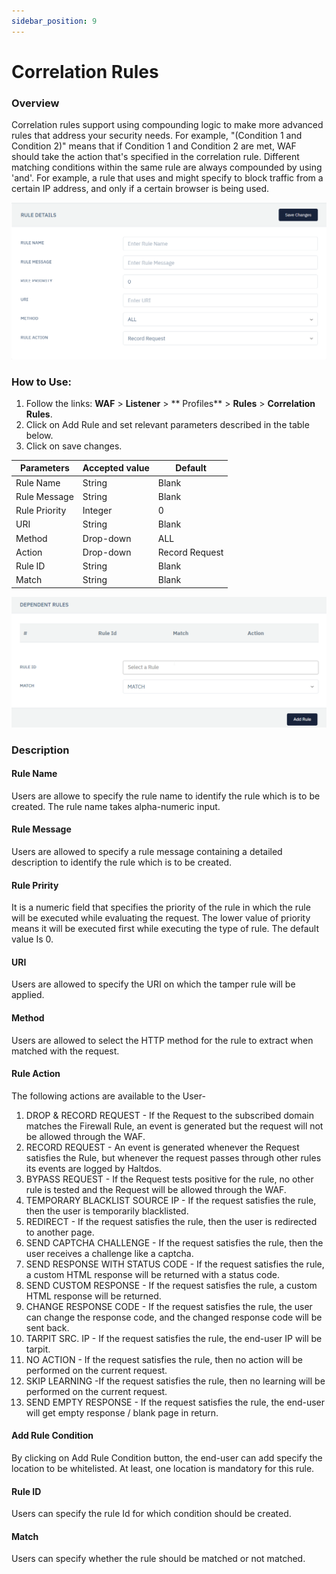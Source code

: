 ```yaml
---
sidebar_position: 9
---
```

# Correlation Rules
   
### Overview 
   
Correlation rules support using compounding logic to make more advanced rules that address your security needs. For example, "(Condition 1 and Condition 2)" means that if Condition 1 and Condition 2 are met, WAF should take the action that's specified in the correlation rule. Different matching conditions within the same rule are always compounded by using 'and'. For example, a rule that uses and might specify to block traffic from a certain IP address, and only if a certain browser is being used. 
   
![Correlation Rule](/img/waf/correlation_rule.png)
   
### How to Use:
1. Follow the links: **WAF** > **Listener** > ** Profiles** > **Rules** > **Correlation Rules**.
2. Click on Add Rule and set relevant parameters described in the table below.
3. Click on save changes.
   

| Parameters    | Accepted value |  Default       |
|---------------|----------------|----------------|
| Rule Name     | String         | Blank          |
| Rule Message  | String         | Blank          |
| Rule Priority | Integer        | 0              |
| URI           | String         | Blank          |
| Method        | Drop-down      | ALL            |
| Action        | Drop-down      | Record Request |
| Rule ID       | String         | Blank          |
| Match         | String         | Blank          |
   

![Correlation Rule](/img/waf/correlation_rule2.png)
   
### Description

#### Rule Name
Users are allowe to specify the rule name to identify the rule which is to be created. The rule name takes alpha-numeric input.

#### Rule Message
Users are allowed to specify a rule message containing a detailed description to identify the rule which is to be created.

#### Rule Pririty
It is a numeric field that specifies the priority of the rule in which the rule will be executed while evaluating the request. The lower value of priority means it will be executed first while executing the type of rule. The default value Is 0. 

#### URI
Users are allowed to specify the URI on which the tamper rule will be applied.

#### Method
Users are allowed to select the HTTP method for the rule to extract when matched with the request.

#### Rule Action
The following actions are available to the User-
   
1. DROP  & RECORD REQUEST - If the Request to the subscribed domain matches the Firewall Rule, an event is generated but the request will not be allowed through the WAF.
2. RECORD REQUEST - An event is generated whenever the Request satisfies the Rule, but whenever the request passes through other rules its events are logged by Haltdos.
3. BYPASS REQUEST - If the Request tests positive for the rule, no other rule is tested and the Request will be allowed through the WAF.
4. TEMPORARY BLACKLIST SOURCE IP - If the request satisfies the rule, then the user is temporarily blacklisted.
5. REDIRECT - If the request satisfies the rule, then the user is redirected to another page.
6. SEND CAPTCHA CHALLENGE - If the request satisfies the rule, then the user receives a challenge like a captcha.
7. SEND RESPONSE WITH STATUS CODE - If the request satisfies the rule, a custom HTML response will be returned with a status code.
8. SEND CUSTOM RESPONSE - If the request satisfies the rule, a custom HTML response will be returned.
9. CHANGE RESPONSE CODE - If the request satisfies the rule, the user can change the response code, and the changed response code will be sent back.
10. TARPIT SRC. IP - If the request satisfies the rule, the end-user IP will be tarpit.
11. NO ACTION - If the request satisfies the rule, then no action will be performed on the current request.
12. SKIP LEARNING -If the request satisfies the rule, then no learning will be performed on the current request.
13. SEND EMPTY RESPONSE - If the request satisfies the rule, the end-user will get empty response / blank page in return.

#### Add Rule Condition
By clicking on Add Rule Condition button, the end-user can add specify the location to be whitelisted. At least, one location is mandatory for this rule. 

#### Rule ID
Users can specify the rule Id for which condition should be created. 

#### Match
Users can specify whether the rule should be matched or not matched. 




